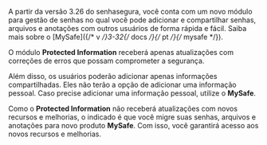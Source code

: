 A partir da versão 3\.26 do senhasegura, você conta com um novo módulo para gestão de senhas no qual você pode adicionar e compartilhar senhas, arquivos e anotações com outros usuários de forma rápida e fácil. Saiba mais sobre o [MySafe]({/* v */}3-32{/* docs */}{/* pt */}{/* mysafe */}).

O módulo **Protected Information** receberá apenas atualizações com correções de erros que possam comprometer a segurança.

Além disso, os usuários poderão adicionar apenas informações compartilhadas. Eles não terão a opção de adicionar uma informação pessoal. Caso precise adicionar uma informação pessoal, utilize o **MySafe**.

Como o **Protected Information** não receberá atualizações com novos recursos e melhorias, o indicado é que você migre suas senhas, arquivos e anotações para novo produto **MySafe**. Com isso, você garantirá acesso aos novos recursos e melhorias.

